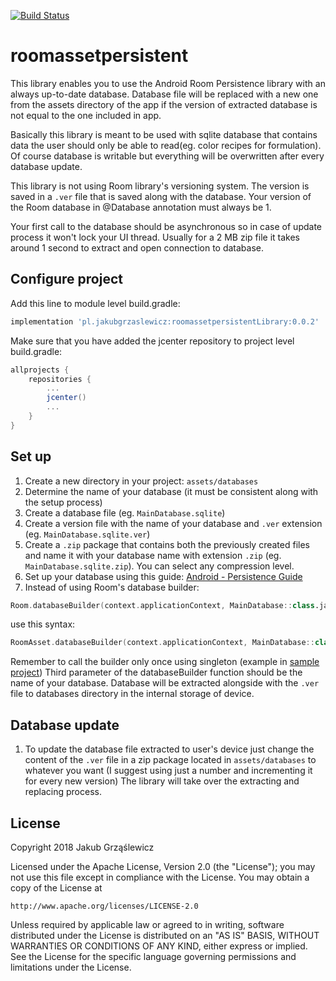 [![Build Status](https://travis-ci.org/jakubgrzaslewicz/roomassetpersistent.svg?branch=master)](https://travis-ci.org/jakubgrzaslewicz/roomassetpersistent)

# roomassetpersistent
This library enables you to use the Android Room Persistence library with an always up-to-date database.
Database file will be replaced with a new one from the assets directory of the app if the version of extracted database is not equal to the one included in app.

Basically this library is meant to be used with sqlite database that contains data the user should only be able to read(eg. color recipes for formulation). Of course database is writable but everything will be overwritten after every database update.

This library is not using Room library's versioning system. The version is saved in a `.ver` file that is saved along with the database.
Your version of the Room database in @Database annotation must always be 1.

Your first call to the database should be asynchronous so in case of update process it won't lock your UI thread.
Usually for a 2 MB zip file it takes around 1 second to extract and open connection to database.

## Configure project
Add this line to module level build.gradle:
```gradle
implementation 'pl.jakubgrzaslewicz:roomassetpersistentLibrary:0.0.2'
```
Make sure that you have added the jcenter repository to project level build.gradle:
```gradle
allprojects {
    repositories {
        ...
        jcenter()
        ...
    }
}
```

## Set up
1. Create a new directory in your project: `assets/databases`
1. Determine the name of your database (it must be consistent along with the setup process)
1. Create a database file (eg. `MainDatabase.sqlite`)
1. Create a version file with the name of your database and `.ver` extension (eg. `MainDatabase.sqlite.ver`)
1. Create a `.zip` package that contains both  the previously created files and name it with your database name with extension `.zip` (eg. `MainDatabase.sqlite.zip`). You can select any compression level.
1. Set up your database using this guide: [Android - Persistence Guide](https://developer.android.com/training/data-storage/room/)
1. Instead of using Room's database builder:
  ```kotlin
  Room.databaseBuilder(context.applicationContext, MainDatabase::class.java, "MainDatabase").build()  
  ```
  use this syntax:
  ```kotlin
  RoomAsset.databaseBuilder(context.applicationContext, MainDatabase::class.java, "MainDatabase.sqlite").build()  
  ```
  Remember to call the builder only once using singleton (example in [sample project](sample/src/main/java/jakubgrzaslewicz/pl/roomassetpersistentsample/MainDatabase.kt))
  Third parameter of the databaseBuilder function should be the name of your database.
  Database will be extracted alongside with the `.ver` file to databases directory in the internal storage of device.

## Database update
1. To update the database file extracted to user's device just change the content of the `.ver` file in a zip package located in `assets/databases` to whatever you want (I suggest using just a number and incrementing it for every new version)
The library will take over the extracting and replacing process.


License
-------

Copyright 2018 Jakub Grząślewicz

Licensed under the Apache License, Version 2.0 (the "License");
you may not use this file except in compliance with the License.
You may obtain a copy of the License at

    http://www.apache.org/licenses/LICENSE-2.0

Unless required by applicable law or agreed to in writing, software
distributed under the License is distributed on an "AS IS" BASIS,
WITHOUT WARRANTIES OR CONDITIONS OF ANY KIND, either express or implied.
See the License for the specific language governing permissions and
limitations under the License.
